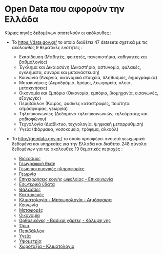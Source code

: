 # Open Data που αφορούν την Ελλάδα
Κύριες πηγές δεδομένων αποτελούν οι ακόλουθες :

- Το https://data.gov.gr/ το οποίο διαθέτει 47 datasets σχετικά με τις ακόλουθες 9 θεματικές ενότητες :

  - Εκπαίδευση (Μαθητές, φοιτητές, πανεπιστήμια, καθηγητές και βαθμολογίες)
  - Έγκλημα και Δικαιοσύνη (Δικαστήρια, αστυνομία, φυλακές, εγκλήματα, σύνορα και μετανάστευση)
  - Κοινωνία (Ανεργία, οικονομικά στοιχεία, πληθυσμός, δημογραφικά)
  - Μετακινήσεις (Αεροδρόμια, δρόμοι, λεωφορεία, πλοία, μετακινήσεις)
  - Οικονομία και Εμπόριο (Οικονομία, εμπόριο, βιομηχανία, εισαγωγές, εξαγωγές)
  - Περιβάλλον (Καιρός, φυσικές καταστροφές, ποιότητα ατμόσφαιρας, γεωργία)
  - Τηλεπικοινωνίες (Δεδομένα τηλεπικοινωνιών, τηλεόρασης και ραδιοφώνου)
  - Τεχνολογία (Διαδίκτυο, τεχνολογία, ψηφιακή μεταρρύθμιση)
  - Υγεία (Φάρμακα, νοσοκομεία, τρόφιμα, αλκοόλ)
  
- Το http://geodata.gov.gr/ το οποίο προσφέρει ανοικτά γεωχωρικά δεδομένα και υπηρεσίες για την Ελλάδα και διαθέτει 248 σύνολα δεδομένων για τις ακολουθες 19 θεματικές περιοχές :

  - [Βιόκοσμος](http://geodata.gov.gr/group/biota)
  - [Γεωγραφική θέση](http://geodata.gov.gr/group/location)
  - [Γεωεπιστημονικές πληροφορίες](http://geodata.gov.gr/group/geoscientific-information)
  - [Γεωργία](http://geodata.gov.gr/group/farming)
  - [Επιχειρρήσεις κοινής ωφελείας - Επικοινωνία](http://geodata.gov.gr/group/utilities-communication)
  - [Εσωτερικά ύδατα](http://geodata.gov.gr/group/inland-waters)
  - [Θάλασσες](http://geodata.gov.gr/group/oceans)
  - [Κατασκευές](http://geodata.gov.gr/group/structure)
  - [Κλιματολογία - Μετεωρολογία - Ατμόσφαιρα](http://geodata.gov.gr/group/climatology-meteorology-atmosphere)
  - [Κοινωνία](http://geodata.gov.gr/group/society)
  - [Μεταφορές](http://geodata.gov.gr/group/transportation)
  - [Οικονομία](http://geodata.gov.gr/group/economy)
  - [Ορθοεικόνες - Βασικοί χάρτες - Κάλυψη γης](http://geodata.gov.gr/group/imagery-base-maps-earth-cover)
  - [Όρια](http://geodata.gov.gr/group/boundaries)
  - [Περιβάλλον](http://geodata.gov.gr/group/environment)
  - [Υγεία](http://geodata.gov.gr/group/health)
  - [Υψομετρία](http://geodata.gov.gr/group/elevation)
  - [Χωροταξία - Κλιματολόγιο](http://geodata.gov.gr/group/planning-cadastre)
